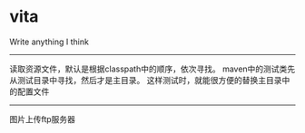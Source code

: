 # vita
Write anything I think

---
读取资源文件，默认是根据classpath中的顺序，依次寻找。
maven中的测试类先从测试目录中寻找，然后才是主目录。
这样测试时，就能很方便的替换主目录中的配置文件

---
图片上传ftp服务器
